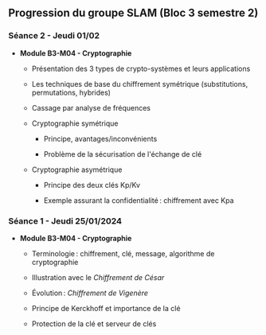 ## Progression du groupe SLAM (Bloc 3 semestre 2)

### Séance 2 - Jeudi 01/02

- **Module B3-M04 - Cryptographie**

  - Présentation des 3 types de crypto-systèmes et leurs applications

  - Les techniques de base du chiffrement symétrique (substitutions, permutations, hybrides)

  - Cassage par analyse de fréquences

  - Cryptographie symétrique

    - Principe, avantages/inconvénients

    - Problème de la sécurisation de l'échange de clé

  - Cryptographie asymétrique

    - Principe des deux clés Kp/Kv

    - Exemple assurant la confidentialité : chiffrement avec Kpa

### Séance 1 - Jeudi 25/01/2024

- **Module B3-M04 - Cryptographie**

  - Terminologie : chiffrement, clé, message, algorithme de cryptographie

  - Illustration avec le _Chiffrement de César_

  - Évolution : _Chiffrement de Vigenère_

  - Principe de Kerckhoff et importance de la clé

  - Protection de la clé et serveur de clés
